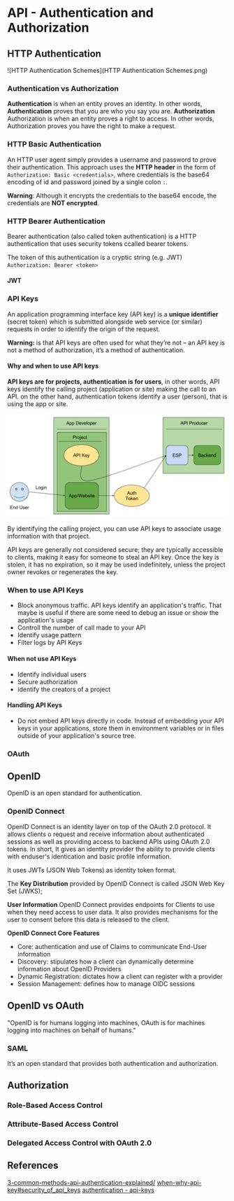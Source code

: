 # API - Authentication and Authorization



## HTTP Authentication
![HTTP Authentication Schemes](HTTP Authentication Schemes.png)

### Authentication vs Authorization
**Authentication** is when an entity proves an identity. In other words, **Authentication** proves that you are who you say you are.
**Authorization** Authorization is when an entity proves a right to access. In other words, Authorization proves you have the right to make a request. 

### HTTP Basic Authentication
An HTTP user agent simply provides a username and password to prove their authentication. This approach uses the **HTTP header** in the form of `Authorization: Basic <credentials>`, where credentials is the base64 encoding of id and password joined by a single colon `:`. 

**Warning**: Although it encrypts the credentials to the base64 encode, the credentials are **NOT encrypted**.

### HTTP Bearer Authentication
Bearer authentication (also called token authentication) is a HTTP authentication that uses security tokens ccalled bearer tokens.

The token of this authentication is a cryptic string (e.g. JWT)
`Authorization: Bearer <token>`

#### JWT

### API Keys
An application programming interface key (API key) is a **unique identifier** (secret token) which is submitted alongside web service (or similar) requests in order to identify the origin of the request. 

**Warning:** is that API keys are often used for what they’re not – an API key is not a method of authorization, it’s a method of authentication. 

#### Why and when to use API keys
**API keys are for projects, authentication is for users**, in other words, API keys identify the calling project (application or site) making the call to an API. on the other hand, authentication tokens identify a user (person), that is using the app or site.

![Abstract Protocol Flow](Resources/api_keys_overview.png)

By identifying the calling project, you can use API keys to associate usage information with that project.

API keys are generally not considered secure; they are typically accessible to clients, making it easy for someone to steal an API key. Once the key is stolen, it has no expiration, so it may be used indefinitely, unless the project owner revokes or regenerates the key.

### When to use API Keys
* Block anonymous traffic. API keys identify an application's traffic. That maybe is useful if there are some need to debug an issue or show the application's usage
* Controll the number of call made to your API
* Identify usage pattern
* Filter logs by API Keys

#### When not use API Keys
* Identify individual users
* Secure authorization
* identify the creators of a project

#### Handling API Keys
* Do not embed API keys directly in code. Instead of embedding your API keys in your applications, store them in environment variables or in files outside of your application's source tree.


### OAuth

## OpenID
OpenID is an open standard for authentication. 

### OpenID Connect 
OpenID Connect is an identity layer on top of the OAuth 2.0 protocol. It allows clients o request and receive information about authenticated sessions as well as providing access to backend APIs using OAuth 2.0 tokens. In short, It gives an identity provider the ability to provide clients with enduser's identication and basic profile information.

 It uses JWTs (JSON Web Tokens) as identity token format.

The **Key Distribution** provided by OpenID Connect is called JSON Web Key Set (JWKS);

**User Information**
OpenID Connect provides endpoints for Clients to use when they need access to user data. It also provides mechanisms for the user to consent before this data is released to the client.

**OpenID Connect Core Features**
-   Core: authentication and use of Claims to communicate End-User information
-   Discovery: stipulates how a client can dynamically determine information about OpenID Providers
-   Dynamic Registration: dictates how a client can register with a provider
-   Session Management: defines how to manage OIDC sessions

## OpenID vs OAuth
"OpenID is for humans logging into machines, OAuth is for machines logging into machines on behalf of humans."

### SAML
It’s an open standard that provides both authentication and authorization.



## Authorization
### Role-Based Access Control
### Attribute-Based Access Control
### Delegated Access Control with OAuth 2.0



## References
[3-common-methods-api-authentication-explained/](https://nordicapis.com/3-common-methods-api-authentication-explained/)
[when-why-api-key#security_of_api_keys](https://cloud.google.com/endpoints/docs/openapi/when-why-api-key#security_of_api_keys)
[authentication - api-keys](https://cloud.google.com/docs/authentication/api-keys)





